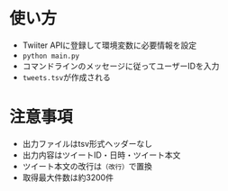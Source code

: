 # 使い方
- Twiiter APIに登録して環境変数に必要情報を設定
- `python main.py`
- コマンドラインのメッセージに従ってユーザーIDを入力
- `tweets.tsv`が作成される

# 注意事項
- 出力ファイルはtsv形式ヘッダーなし
- 出力内容はツイートID・日時・ツイート本文
- ツイート本文の改行は`（改行）`で置換
- 取得最大件数は約3200件